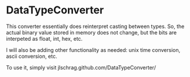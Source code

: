 DataTypeConverter
=================

This converter essentially does reinterpret casting between types. So, the actual binary value stored in memory does not change, but the bits are interpeted as float, int, hex, etc.

I will also be adding other functionality as needed: unix time conversion, ascii conversion, etc.

To use it, simply visit jlschrag.github.com/DataTypeConverter/
